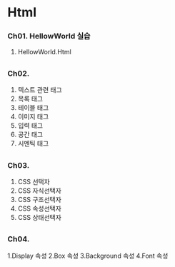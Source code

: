 # Html
### Ch01. HellowWorld 실습
1. HellowWorld.Html
##

### Ch02.
1. 텍스트 관련 태그
2. 목록 태그
3. 테이블 태그
4. 이미지 태그
5. 입력 태그
6. 공간 태그
7. 시멘틱 태그
##

### Ch03.
1. CSS 선택자
2. CSS 자식선택자
3. CSS 구조선택자
4. CSS 속성선택자
5. CSS 상태선택자
##

### Ch04.
1.Display 속성
2.Box 속성
3.Background 속성
4.Font 속성
##